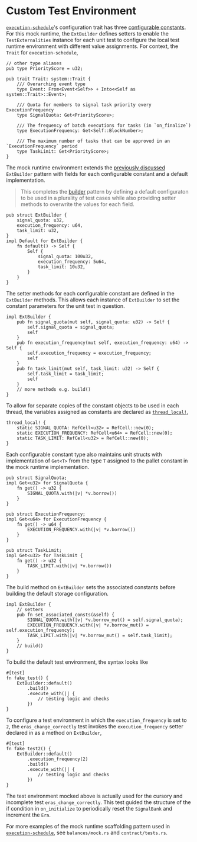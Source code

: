 # Custom Test Environment

[`execution-schedule`](../execution-schedule.md)'s configuration trait has three
[configurable constants](../constants.md). For this mock runtime, the `ExtBuilder` defines setters
to enable the `TestExternalities` instance for each unit test to configure the local test runtime
environment with different value assignments. For context, the `Trait` for `execution-schedule`,

```rust, ignore
// other type aliases
pub type PriorityScore = u32;

pub trait Trait: system::Trait {
    /// Overarching event type
    type Event: From<Event<Self>> + Into<<Self as system::Trait>::Event>;

    /// Quota for members to signal task priority every ExecutionFrequency
    type SignalQuota: Get<PriorityScore>;

    /// The frequency of batch executions for tasks (in `on_finalize`)
    type ExecutionFrequency: Get<Self::BlockNumber>;

    /// The maximum number of tasks that can be approved in an `ExecutionFrequency` period
    type TaskLimit: Get<PriorityScore>;
}
```

The mock runtime environment extends the [previously discussed](./mock.md) `ExtBuilder` pattern with
fields for each configurable constant and a default implementation.

> This completes the [builder](https://youtu.be/geovSK3wMB8?t=729) pattern by defining a default
> configuraton to be used in a plurality of test cases while also providing setter methods to
> overwrite the values for each field.

```rust, ignore
pub struct ExtBuilder {
    signal_quota: u32,
    execution_frequency: u64,
    task_limit: u32,
}
impl Default for ExtBuilder {
    fn default() -> Self {
        Self {
            signal_quota: 100u32,
            execution_frequency: 5u64,
            task_limit: 10u32,
        }
    }
}
```

The setter methods for each configurable constant are defined in the `ExtBuilder` methods. This
allows each instance of `ExtBuilder` to set the constant parameters for the unit test in question.

```rust, ignore
impl ExtBuilder {
    pub fn signal_quota(mut self, signal_quota: u32) -> Self {
        self.signal_quota = signal_quota;
        self
    }
    pub fn execution_frequency(mut self, execution_frequency: u64) -> Self {
        self.execution_frequency = execution_frequency;
        self
    }
    pub fn task_limit(mut self, task_limit: u32) -> Self {
        self.task_limit = task_limit;
        self
    }
    // more methods e.g. build()
}
```

To allow for separate copies of the constant objects to be used in each thread, the variables
assigned as constants are declared as
[`thread_local!`](https://substrate.dev/rustdocs/v2.0.0-rc6/thread_local/index.html),

```rust, ignore
thread_local! {
    static SIGNAL_QUOTA: RefCell<u32> = RefCell::new(0);
    static EXECUTION_FREQUENCY: RefCell<u64> = RefCell::new(0);
    static TASK_LIMIT: RefCell<u32> = RefCell::new(0);
}
```

Each configurable constant type also maintains unit structs with implementation of `Get<T>` from the
type `T` assigned to the pallet constant in the mock runtime implementation.

```rust, ignore
pub struct SignalQuota;
impl Get<u32> for SignalQuota {
    fn get() -> u32 {
        SIGNAL_QUOTA.with(|v| *v.borrow())
    }
}

pub struct ExecutionFrequency;
impl Get<u64> for ExecutionFrequency {
    fn get() -> u64 {
        EXECUTION_FREQUENCY.with(|v| *v.borrow())
    }
}

pub struct TaskLimit;
impl Get<u32> for TaskLimit {
    fn get() -> u32 {
        TASK_LIMIT.with(|v| *v.borrow())
    }
}
```

The build method on `ExtBuilder` sets the associated constants before building the default storage
configuration.

```rust, ignore
impl ExtBuilder {
    // setters
    pub fn set_associated_consts(&self) {
        SIGNAL_QUOTA.with(|v| *v.borrow_mut() = self.signal_quota);
        EXECUTION_FREQUENCY.with(|v| *v.borrow_mut() = self.execution_frequency);
        TASK_LIMIT.with(|v| *v.borrow_mut() = self.task_limit);
    }
    // build()
}
```

To build the default test environment, the syntax looks like

```rust, ignore
#[test]
fn fake_test() {
    ExtBuilder::default()
        .build()
        .execute_with(|| {
            // testing logic and checks
        })
}
```

To configure a test environment in which the `execution_frequency` is set to `2`, the
`eras_change_correctly` test invokes the `execution_frequency` setter declared in as a method on
`ExtBuilder`,

```rust, ignore
#[test]
fn fake_test2() {
    ExtBuilder::default()
        .execution_frequency(2)
        .build()
        .execute_with(|| {
            // testing logic and checks
        })
}
```

The test environment mocked above is actually used for the cursory and incomplete test
`eras_change_correctly`. This test guided the structure of the if condition in `on_initialize` to
periodically reset the `SignalBank` and increment the `Era`.

For more examples of the mock runtime scaffolding pattern used in
[`execution-schedule`](https://github.com/substrate-developer-hub/recipes/tree/master/pallets/execution-schedule),
see `balances/mock.rs` and `contract/tests.rs`.
